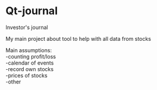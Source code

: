 # Qt-journal
Investor's journal <br>

My main project about tool to help with all data from stocks <br>

Main assumptions: <br>
-counting profit/loss <br>
-calendar of events <br>
-record own stocks <br>
-prices of stocks <br>
-other <br>
